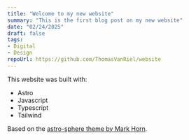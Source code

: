 ```yaml
---
title: "Welcome to my new website"
summary: "This is the first blog post on my new website"
date: "02/24/2025"
draft: false
tags:
- Digital
- Design
repoUrl: https://github.com/ThomasVanRiel/website
---
```

This website was built with:
- Astro
- Javascript
- Typescript
- Tailwind

Based on the [astro-sphere theme by Mark Horn](https://github.com/markhorn-dev/astro-sphere/).